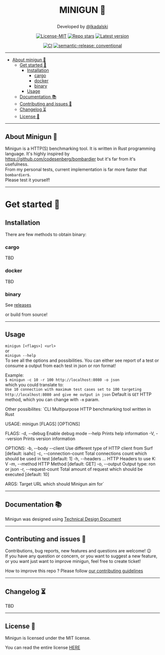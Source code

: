 # <p align="center"> MINIGUN  🦀 </p>

[//]: # (<p align="center">)

[//]: # (  <img src="/docs/images/image.svg" width="256" height="256" />)

[//]: # (</p>)

<p align="center">Developed by <a href="https://lkadalski.github.io/" target="_blank">@lkadalski</a></p>

<p align="center">
  <a href="https://opensource.org/licenses/MIT"
    ><img
      src="https://img.shields.io/badge/License-MIT-teal.svg"
      alt="License-MIT"
  /></a>
  <a href="https://github.com/lkadalski/minigun/stargazers"
    ><img
      src="https://img.shields.io/github/stars/lkadalski/minigun.svg"
      alt="Repo stars"
  /></a>
    <a href="https://github.com/lkadalski/minigun/releases"
    ><img
      src="https://img.shields.io/github/v/release/lkadalski/minigun?display_name=tag&sort=semver"
      alt="Latest version"
  /></a>
<!--   <a href="https://crates.io/crates/minigun"
    ><img
      src="https://img.shields.io/crates/d/minigun.svg"
      alt="Downloads counter"
  /></a>
  <a href="https://crates.io/crates/minigun"
    ><img
      src="https://img.shields.io/crates/v/minigun.svg"
      alt="Latest version"
  /></a>
   -->
</p>
<p align="center">
  <a href="https://github.com/lkadalski/minigun/actions"
    ><img
      src="https://github.com/lkadalski/minigun/workflows/build/badge.svg"
      alt="CI"
  /></a>
    <a href="#badge">
    <img alt="semantic-release: conventional" src="https://img.shields.io/badge/semantic--release-conventional-e10079?logo=semantic-release">
  </a>
</p>

---

- [About minigun 👑](#about-minigun-)
  - [Get started 🏁](#get-started-)
      - [Installation](#installation)
        - [cargo](#cargo)
        - [docker](#docker)
        - [binary](#binary)
      - [Usage](#usage)
  - [Documentation 📚](#documentation-)
  - [Contributing and issues 🤝](#contributing-and-issues-)
  - [Changelog ⏳](#changelog-)
  - [License 📃](#license-)


---

## About Minigun 👑

Minigun is a HTTP(S) benchmarking tool. It is written in Rust programming language.
It's highly inspired by https://github.com/codesenberg/bombardier but it's far from it's usefulness. <br>
From my personal tests, current implementation is far more faster that `bombardier`s. <br>
Please test it yourself!

---

# Get started 🏁

## Installation
There are few methods to obtain binary:

### cargo
TBD
### docker
TBD
### binary
See [releases](https://github.com/lkadalski/minigun/releases)

or build from source!

---

## Usage

`minigun [<flags>] <url>` <br>
or  <br>
`minigun --help` <br>
To see all the options and possibilities.
You can either see report of a test or consume a output from each test in json or ron format!

Example: <br>
`$ minigun -c 10 -r 100 http://localhost:8080 -o json` <br>
which you could translate to: <br>
`Use 10 connection with maximum test cases set to 100 targeting http://localhost:8080 and give me output in json`
Default is `GET` HTTP method, which you can change with `-m` param.

Other possibilites:
`CLI Multipurpose HTTP benchmarking tool written in Rust

USAGE:
    minigun [FLAGS] [OPTIONS] <url>

FLAGS:
    -d, --debug      Enable debug mode
        --help       Prints help information
    -V, --version    Prints version information

OPTIONS:
    -b, --body <body>
        --client <client>                        Use different type of HTTP client from Surf [default: isahc]
    -c, --connection-count <connection-count>    Total connections count which should be used in test [default: 1]
    -h, --headers <headers>...                   HTTP Headers to use K: V
    -m, --method <method>                        HTTP Method [default: GET]
    -o, --output <output>                        Output type: ron or json
    -r, --request-count <request-count>          Total amount of request which should be executed [default: 10]

ARGS:
    <url>    Target URL which should Minigun aim for`
    

---

## Documentation 📚

Minigun was designed using [Technical Design Document](docs/TDD.md)

<!-- The developer documentation can be found on Rust Docs at <https://docs.rs/minigun> -->

---

## Contributing and issues 🤝

Contributions, bug reports, new features and questions are welcome! 😉 <br>
If you have any question or concern, or you want to suggest a new feature, or you want just want to improve minigun, feel free to create ticket!

How to improve this repo ? Please follow [our contributing guidelines](docs/CONTRIBUTING.md)

---

## Changelog ⏳
TBD
<!-- View minigun's changelog [HERE](docs/CHANGELOG.md) -->

---

## License 📃

Minigun is licensed under the MIT license.

You can read the entire license [HERE](docs/LICENSE)



